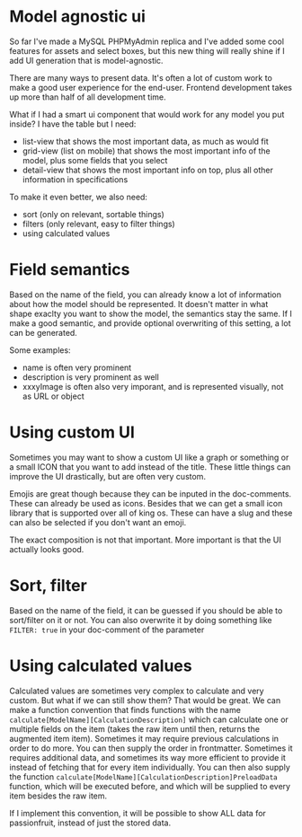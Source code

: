 # Model agnostic ui

So far I've made a MySQL PHPMyAdmin replica and I've added some cool features for assets and select boxes, but this new thing will really shine if I add UI generation that is model-agnostic.

There are many ways to present data. It's often a lot of custom work to make a good user experience for the end-user. Frontend development takes up more than half of all development time.

What if I had a smart ui component that would work for any model you put inside? I have the table but I need:

- list-view that shows the most important data, as much as would fit
- grid-view (list on mobile) that shows the most important info of the model, plus some fields that you select
- detail-view that shows the most important info on top, plus all other information in specifications

To make it even better, we also need:

- sort (only on relevant, sortable things)
- filters (only relevant, easy to filter things)
- using calculated values

# Field semantics

Based on the name of the field, you can already know a lot of information about how the model should be represented. It doesn't matter in what shape exaclty you want to show the model, the semantics stay the same. If I make a good semantic, and provide optional overwriting of this setting, a lot can be generated.

Some examples:

- name is often very prominent
- description is very prominent as well
- xxxyImage is often also very imporant, and is represented visually, not as URL or object

# Using custom UI

Sometimes you may want to show a custom UI like a graph or something or a small ICON that you want to add instead of the title. These little things can improve the UI drastically, but are often very custom.

Emojis are great though because they can be inputed in the doc-comments. These can already be used as icons. Besides that we can get a small icon library that is supported over all of king os. These can have a slug and these can also be selected if you don't want an emoji.

The exact composition is not that important. More important is that the UI actually looks good.

# Sort, filter

Based on the name of the field, it can be guessed if you should be able to sort/filter on it or not. You can also overwrite it by doing something like `FILTER: true` in your doc-comment of the parameter

# Using calculated values

Calculated values are sometimes very complex to calculate and very custom. But what if we can still show them? That would be great. We can make a function convention that finds functions with the name `calculate[ModelName][CalculationDescription]` which can calculate one or multiple fields on the item (takes the raw item until then, returns the augmented item item). Sometimes it may require previous calculations in order to do more. You can then supply the order in frontmatter. Sometimes it requires additional data, and sometimes its way more efficient to provide it instead of fetching that for every item individually. You can then also supply the function `calculate[ModelName][CalculationDescription]PreloadData` function, which will be executed before, and which will be supplied to every item besides the raw item.

If I implement this convention, it will be possible to show ALL data for passionfruit, instead of just the stored data.
